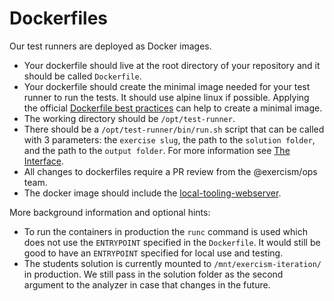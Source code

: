 # Dockerfiles

Our test runners are deployed as Docker images.

- Your dockerfile should live at the root directory of your repository and it should be called `Dockerfile`.
- Your dockerfile should create the minimal image needed for your test runner to run the tests.
  It should use alpine linux if possible. Applying the official [Dockerfile best practices](https://docs.docker.com/develop/develop-images/dockerfile_best-practices/) can help to create a minimal image.
- The working directory should be `/opt/test-runner`.
- There should be a `/opt/test-runner/bin/run.sh` script that can be called with 3 parameters: the `exercise slug`, the path to the `solution folder`, and the path to the `output folder`.
  For more information see [The Interface](./interface.md).
- All changes to dockerfiles require a PR review from the @exercism/ops team.
- The docker image should include the [local-tooling-webserver](https://github.com/exercism/local-tooling-webserver/blob/master/README.md#installation-docker).

More background information and optional hints:
- To run the containers in production the `runc` command is used which does not use the `ENTRYPOINT` specified in the `Dockerfile`.
  It would still be good to have an `ENTRYPOINT` specified for local use and testing.
- The students solution is currently mounted to `/mnt/exercism-iteration/` in production.
  We still pass in the solution folder as the second argument to the analyzer in case that changes in the future.
